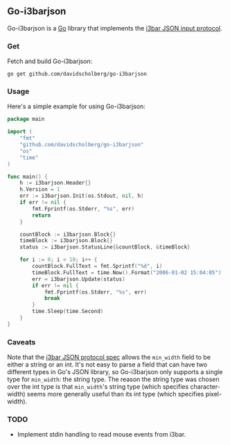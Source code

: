 ## Go-i3barjson

Go-i3barjson is a [Go](https://golang.org/) library that implements the [i3bar JSON input protocol](https://i3wm.org/docs/i3bar-protocol.html).

### Get

Fetch and build Go-i3barjson:

```
go get github.com/davidscholberg/go-i3barjson
```

### Usage

Here's a simple example for using Go-i3barjson:

```go
package main

import (
	"fmt"
	"github.com/davidscholberg/go-i3barjson"
	"os"
	"time"
)

func main() {
	h := i3barjson.Header{}
	h.Version = 1
	err := i3barjson.Init(os.Stdout, nil, h)
	if err != nil {
		fmt.Fprintf(os.Stderr, "%s", err)
		return
	}

	countBlock := i3barjson.Block{}
	timeBlock := i3barjson.Block{}
	status := i3barjson.StatusLine{&countBlock, &timeBlock}

	for i := 0; i < 10; i++ {
		countBlock.FullText = fmt.Sprintf("%d", i)
		timeBlock.FullText = time.Now().Format("2006-01-02 15:04:05")
		err = i3barjson.Update(status)
		if err != nil {
			fmt.Fprintf(os.Stderr, "%s", err)
			break
		}
		time.Sleep(time.Second)
	}
}
```

### Caveats

Note that the [i3bar JSON protocol spec](https://i3wm.org/docs/i3bar-protocol.html) allows the `min_width` field to be either a string or an int. It's not easy to parse a field that can have two different types in Go's JSON library, so Go-i3barjson only supports a single type for `min_width`: the string type. The reason the string type was chosen over the int type is that `min_width`'s string type (which specifies character-width) seems more generally useful than its int type (which specifies pixel-width).

### TODO

* Implement stdin handling to read mouse events from i3bar.
